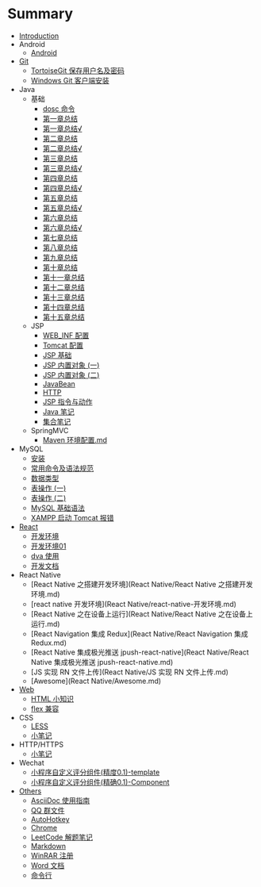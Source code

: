 # Summary

* [Introduction](README.md)
* Android
  * [Android](Android/Android.md)
* [Git](Git/README.md)
  * [TortoiseGit 保存用户名及密码](Git/TortoiseGit-保存用户名及密码.md)
  * [Windows Git 客户端安装](Git/Windows-Git-客户端安装.md)
* Java
  * 基础
    * [dosc 命令](Java/基础/dosc命令.md)
    * [第一章总结](Java/基础/第一章总结.md)
    * [第一章总结√](Java/基础/第一章总结√.md)
    * [第二章总结](Java/基础/第二章总结.md)
    * [第二章总结√](Java/基础/第二章总结√.md)
    * [第三章总结](Java/基础/第三章总结.md)
    * [第三章总结√](Java/基础/第三章总结√.md)
    * [第四章总结](Java/基础/第四章总结.md)
    * [第四章总结√](Java/基础/第四章总结√.md)
    * [第五章总结](Java/基础/第五章总结.md)
    * [第五章总结√](Java/基础/第五章总结√.md)
    * [第六章总结](Java/基础/第六章总结.md)
    * [第六章总结√](Java/基础/第六章总结√.md)
    * [第七章总结](Java/基础/第七章总结.md)
    * [第八章总结](Java/基础/第八章总结.md)
    * [第九章总结](Java/基础/第九章总结.md)
    * [第十章总结](Java/基础/第十章总结.md)
    * [第十一章总结](Java/基础/第十一章总结.md)
    * [第十二章总结](Java/基础/第十二章总结.md)
    * [第十三章总结](Java/基础/第十三章总结.md)
    * [第十四章总结](Java/基础/第十四章总结.md)
    * [第十五章总结](Java/基础/第十五章总结.md)
  * JSP
    * [WEB\_INF 配置](Java/JSP/1-WEB_INF配置.md)
    * [Tomcat 配置](Java/JSP/2-Tomcat配置.md)
    * [JSP 基础](Java/JSP/3-JSP基础.md)
    * [JSP 内置对象 \(一\) ](Java/JSP/4-JSP内置对象.md)
    * [JSP 内置对象 \(二\) ](Java/JSP/4-JSP内置对象2.md)
    * [JavaBean](Java/JSP/5-JavaBean.md)
    * [HTTP](Java/JSP/6-HTTP.md)
    * [JSP 指令与动作](Java/JSP/7-JSP指令与动作.md)
    * [Java 笔记](Java/JSP/Java笔记.md)
    * [集合笔记](Java/JSP/集合笔记.md)
  * SpringMVC
    * [Maven 环境配置.md](Java/SpringMVC/01-Maven环境配置.md)
* MySQL
  * [安装](MySQL/01-MySQL安装.md)
  * [常用命令及语法规范](MySQL/02-MySQL常用命令及语法规范.md)
  * [数据类型](MySQL/03-MySQL数据类型.md)
  * [表操作 \(一\) ](MySQL/04-表操作.md)
  * [表操作 \(二\) ](MySQL/05-表操作2.md)
  * [MySQL 基础语法](MySQL/MySQL基础语法.md)
  * [XAMPP 启动 Tomcat 报错](MySQL/XAMPP启动Tomcat报错.md)
* [React](React/README.md)
  * [开发环境](React/开发环境.md)
  * [开发环境01](React/开发环境01.md)
  * [dva 使用](React/dva使用.md)
  * [开发文档](React/开发文档.md)
* React Native
  * [React Native 之搭建开发环境](React Native/React Native 之搭建开发环境.md)
  * [react native 开发环境](React Native/react-native-开发环境.md)
  * [React Native 之在设备上运行](React Native/React Native 之在设备上运行.md)
  * [React Navigation 集成 Redux](React Native/React Navigation 集成 Redux.md)
  * [React Native 集成极光推送 jpush-react-native](React Native/React Native 集成极光推送 jpush-react-native.md)
  * [JS 实现 RN 文件上传](React Native/JS 实现 RN 文件上传.md)
  * [Awesome](React Native/Awesome.md)
* [Web](Web/README.md)
  * [HTML 小知识](Web/HTML.md)
  * [flex 兼容](Web/flex-兼容.md)
* CSS
  * [LESS](CSS/LESS.md)
  * [小笔记](CSS/notes.md)
* HTTP/HTTPS
  * [小笔记](HTTP/notes.md)
* Wechat
  * [小程序自定义评分组件\(精度0.1\)-template](Wechat/template-rating.md)
  * [小程序自定义评分组件\(精确0.1\)-Component](Wechat/component-rating.md)
* [Others](Others.md)
  * [AsciiDoc 使用指南](Others/AsciiDoc-使用指南.adoc)
  * [QQ 群文件](Others/QQ群文件.md)
  * [AutoHotkey](Others/AutoHotkey.md)
  * [Chrome](Others/Chrome.md)
  * [LeetCode 解题笔记](Others/LeetCode-解题笔记.md)
  * [Markdown](Others/Markdown.md)
  * [WinRAR 注册](Others/WinRAR-注册.md)
  * [Word 文档](Others/Word-文档.md)
  * [命令行](Others/Shell.md)

